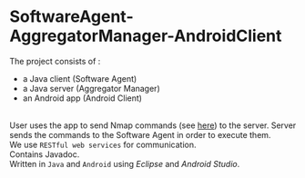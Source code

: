 # SoftwareAgent-AggregatorManager-AndroidClient
The project consists of :
- a Java client (Software Agent)
- a Java server (Aggregator Manager)
- an Android app (Android Client)

<br/>User uses the app to send Nmap commands (see [here](https://nmap.org/)) to the server. Server sends the commands to the Software Agent in order to execute them.<br/>
We use `RESTful web services` for communication.<br/>
Contains Javadoc.<br/>
Written in `Java` and `Android` using _Eclipse_ and _Android Studio_.

